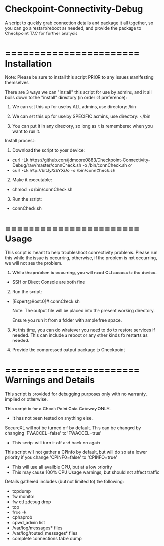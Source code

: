 # Checkpoint-Connectivity-Debug
A script to quickly grab connection details and package it all together, so you can go a restart/reboot as needed, and provide the package to Checkpoint TAC for further analysis

=======================
Installation
=======================
Note: Please be sure to install this script PRIOR to any issues manifesting themselves

There are 3 ways we can "install" this script for use by admins, and it all boils down to the "install" directory (in order of preference):

1. We can set this up for use by ALL admins, use directory:	/bin

2. We can set this up for use by SPECIFIC admins, use directory:	~/bin

3. You can put it in any directory, so long as it is remembered when you want to run it.

Install process:

1. Download the script to your device:
  - curl -Lk https://<i></i>github.com/jdmoore0883/Checkpoint-Connectivity-Debug/raw/master/connCheck.sh -o /bin/connCheck.sh
	or
  - curl -Lk http://<i></i>bit.ly/2bYXiJo -o /bin/connCheck.sh
2. Make it executable:
  - chmod +x /bin/connCheck.sh
3. Run the script:
  - connCheck.sh

=======================
Usage
=======================
This script is meant to help troubleshoot connectivity problems. Please run this while the issue is occurring, otherwise, if the problem is not occurring, we will not see the problem.

1. While the problem is occurring, you will need CLI access to the device.
  - SSH or Direct Console are both fine
2. Run the script:
  - [Expert@Host:0]# connCheck.sh

	Note: The output file will be placed into the present working directory.
	
	Ensure you run it from a folder with ample free space.

3. At this time, you can do whatever you need to do to restore services if needed. This can include a reboot or any other kinds fo restarts as needed.

4. Provide the compressed output package to Checkpoint

=======================
Warnings and Details
=======================
This script is provided for debugging purposes only with no warranty, implied or otherwise.

This script is for a Check Point Gaia Gateway ONLY.
  - It has not been tested on anything else.

SecureXL will not be turned off by default. This can be changed by changing 'FWACCEL=false' to 'FWACCEL=true'
  - This script will turn it off and back on again

This script will not gather a CPInfo by default, but will do so at a lower priority if you change 'CPINFO=false' to 'CPINFO=true'
  - This will use all availble CPU, but at a low priority
  - This may cause 100% CPU Usage warnings, but should not affect traffic

Details gathered includes (but not limited to) the following:
  - tcpdump
  - fw monitor
  - fw ctl zdebug drop
  - top
  - free -k
  - cphaprob
  - cpwd_admin list
  - /var/log/messages* files
  - /var/log/routed_messages* files
  - complete connections table dump

